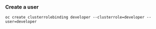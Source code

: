 ### Create a user

    oc create clusterrolebinding developer --clusterrole=developer --user=developer

